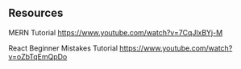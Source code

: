 ## Resources

MERN Tutorial
https://www.youtube.com/watch?v=7CqJlxBYj-M

React Beginner Mistakes Tutorial
https://www.youtube.com/watch?v=oZbTqEmQpDo